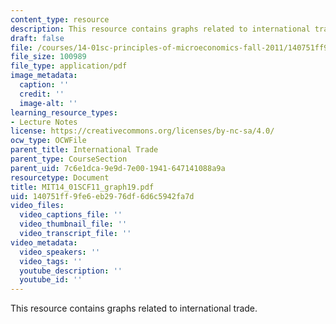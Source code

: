 ```yaml
---
content_type: resource
description: This resource contains graphs related to international trade.
draft: false
file: /courses/14-01sc-principles-of-microeconomics-fall-2011/140751ff9fe6eb2976df6d6c5942fa7d_MIT14_01SCF11_graph19.pdf
file_size: 100989
file_type: application/pdf
image_metadata:
  caption: ''
  credit: ''
  image-alt: ''
learning_resource_types:
- Lecture Notes
license: https://creativecommons.org/licenses/by-nc-sa/4.0/
ocw_type: OCWFile
parent_title: International Trade
parent_type: CourseSection
parent_uid: 7c6e1dca-9e9d-7e00-1941-647141088a9a
resourcetype: Document
title: MIT14_01SCF11_graph19.pdf
uid: 140751ff-9fe6-eb29-76df-6d6c5942fa7d
video_files:
  video_captions_file: ''
  video_thumbnail_file: ''
  video_transcript_file: ''
video_metadata:
  video_speakers: ''
  video_tags: ''
  youtube_description: ''
  youtube_id: ''
---
```

This resource contains graphs related to international trade.